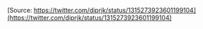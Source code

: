 [Source: https://twitter.com/diprjk/status/1315273923601199104](https://twitter.com/diprjk/status/1315273923601199104)